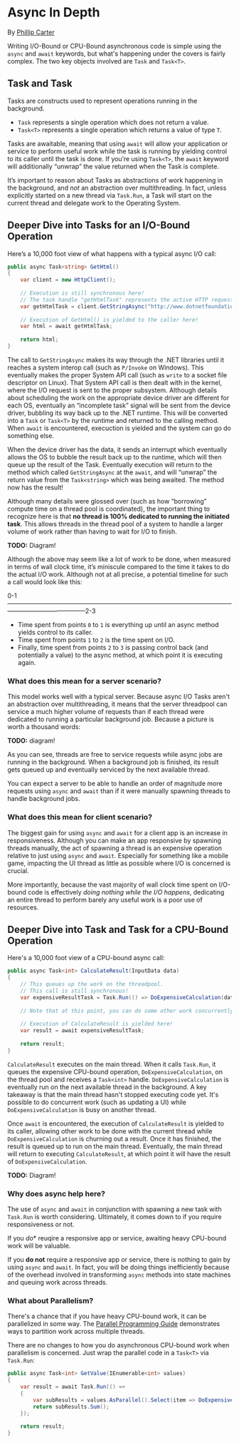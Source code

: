 # Async In Depth

By [Phillip Carter](https://github.com/cartermp)

Writing I/O-Bound or CPU-Bound asynchronous code is simple using the `async` and `await` keywords, but what's happening under the covers is fairly complex.  The two key objects involved are `Task` and `Task<T>`.

## Task and Task<T>

Tasks are constructs used to represent operations running in the background.

*   `Task` represents a single operation which does not return a value.
*   `Task<T>` represents a single operation which returns a value of type `T`.

Tasks are awaitable, meaning that using `await` will allow your application or service to perform useful work while the task is running by yielding control to its caller until the task is done. If you’re using `Task<T>`, the `await` keyword will additionally “unwrap” the value returned when the Task is complete.

It’s important to reason about Tasks as abstractions of work happening in the background, and _not_ an abstraction over multithreading. In fact, unless explicitly started on a new thread via `Task.Run`, a Task will start on the current thread and delegate work to the Operating System.

## Deeper Dive into Tasks for an I/O-Bound Operation

Here’s a 10,000 foot view of what happens with a typical async I/O call:

```csharp
public async Task<string> GetHtml()
{
	var client = new HttpClient();
	
	// Execution is still synchronous here!
	// The task handle "getHtmlTask" represents the active HTTP request.
	var getHtmlTask = client.GetStringAsync("http://www.dotnetfoundation.org");
	
	// Execution of GetHtml() is yielded to the caller here!
	var html = await getHtmlTask;
	
	return html;
}
```

The call to `GetStringAsync` makes its way through the .NET libraries until it reaches a system interop call (such as `P/Invoke` on Windows). This eventually makes the proper System API call (such as `write` to a socket file descriptor on Linux). That System API call is then dealt with in the kernel, where the I/O request is sent to the proper subsystem. Although details about scheduling the work on the appropriate device driver are different for each OS, eventually an “incomplete task” signal will be sent from the device driver, bubbling its way back up to the .NET runtime. This will be converted into a `Task` or `Task<T>` by the runtime and returned to the calling method. When `await` is encountered, execuction is yielded and the system can go do something else.

When the device driver has the data, it sends an interrupt which eventually allows the OS to bubble the result back up to the runtime, which will then queue up the result of the Task. Eventually execution will return to the method which called `GetStringAsync` at the `await`, and will “unwrap” the return value from the `Task<string>` which was being awaited. The method now has the result!

Although many details were glossed over (such as how “borrowing” compute time on a thread pool is coordinated), the important thing to recognize here is that **no thread is 100% dedicated to running the initiated task**. This allows threads in the thread pool of a system to handle a larger volume of work rather than having to wait for I/O to finish.

**TODO:** Diagram!

Although the above may seem like a lot of work to be done, when measured in terms of wall clock time, it’s miniscule compared to the time it takes to do the actual I/O work. Although not at all precise, a potential timeline for such a call would look like this:

0-1————————————————————————————————————————————————–2-3

*   Time spent from points `0` to `1` is everything up until an async method yields control to its caller.
*   Time spent from points `1` to `2` is the time spent on I/O.
*   Finally, time spent from points `2` to `3` is passing control back (and potentially a value) to the async method, at which point it is executing again.

### What does this mean for a server scenario?

This model works well with a typical server.  Because async I/O Tasks aren't an abstraction over multithreading, it means that the server threadpool can service a much higher volume of requests than if each thread were dedicated to running a particular background job.  Because a picture is worth a thousand words:

**TODO:** diagram!

As you can see, threads are free to service requests while async jobs are running in the background.  When a background job is finished, its result gets queued up and eventually serviced by the next available thread.

You can expect a server to be able to handle an order of magnitude more requests using `async` and `await` than if it were manually spawning threads to handle background jobs.

### What does this mean for client scenario?

The biggest gain for using `async` and `await` for a client app is an increase in responsiveness.  Although you can make an app responsive by spawning threads manually, the act of spawning a thread is an expensive operation relative to just using `async` and `await`.  Especially for something like a mobile game, impacting the UI thread as little as possible where I/O is concerned is crucial.

More importantly, because the vast majority of wall clock time spent on I/O-bound code is effectively *doing nothing while the I/O happens*, dedicating an entire thread to perform barely any useful work is a poor use of resources.

## Deeper Dive into Task and Task<T> for a CPU-Bound Operation

Here's a 10,000 foot view of a CPU-bound async call:

```csharp
public async Task<int> CalculateResult(InputData data)
{
	// This queues up the work on the threadpool.
	// This call is still synchronous!
	var expensiveResultTask = Task.Run(() => DoExpensiveCalculation(data));
	
	// Note that at this point, you can do some other work concurrently.
	
	// Execution of CalculateResult is yielded here!
	var result = await expensiveResultTask;
	
	return result;
}
```

`CalculateResult` executes on the main thread.  When it calls `Task.Run`, it queues the expensive CPU-bound operation, `DoExpensiveCalculation`, on the thread pool and receives a `Task<int>` handle.  `DoExpensiveCalculation` is eventually run on the next available thread in the background.  A key takeaway is that the main thread hasn't stopped executing code yet.  It's possible to do concurrent work (such as updating a UI) while `DoExpensiveCalculation` is busy on another thread.

Once `await` is encountered, the execution of `CalculateResult` is yielded to its caller, allowing other work to be done with the current thread while `DoExpensiveCalculation` is churning out a result.  Once it has finished, the result is queued up to run on the main thread.  Eventually, the main thread will return to executing `CalculateResult`, at which point it will have the result of `DoExpensiveCalculation`.

**TODO:** Diagram!

### Why does async help here?

The use of `async` and `await` in conjunction with spawning a new task with `Task.Run` is worth considering.  Ultimately, it comes down to if you require responsiveness or not.

If you *do** reuqire a responsive app or service, awaiting heavy CPU-bound work will be valuable.

If you **do not** require a responsive app or service, there is nothing to gain by using `async` and `await`.  In fact, you will be doing things inefficiently because of the overhead involved in transforming `async` methods into state machines and queuing work across threads.

### What about Parallelism?

There's a chance that if you have heavy CPU-bound work, it can be parallelized in some way.  The [Parallel Programming Guide](www.example.com) demonstrates ways to partition work across multiple threads.

There are no changes to how you do asynchronous CPU-bound work when parallelism is concerned.  Just wrap the parallel code in a `Task<T>` via `Task.Run`:

```csharp
public async Task<int> GetValue(IEnumerable<int> values)
{
	var result = await Task.Run(() =>
	{
		var subResults = values.AsParallel().Select(item => DoExpensiveWork(item));
		return subResults.Sum();
	});
	
	return result;
}
```